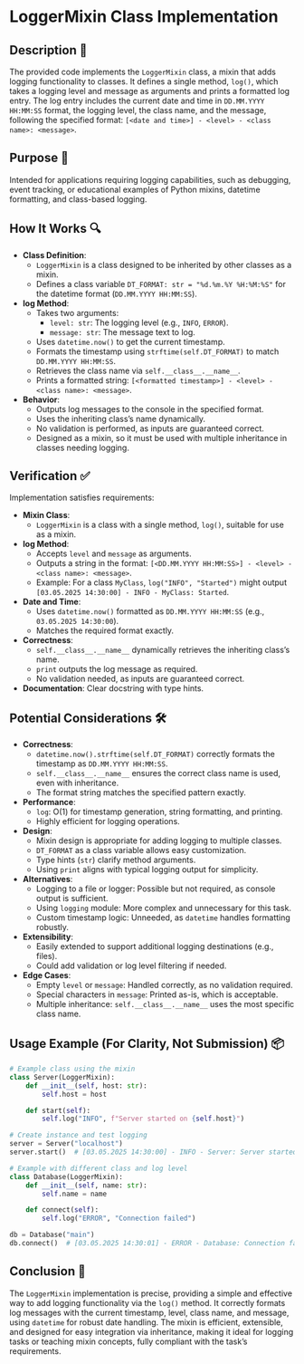# LoggerMixin Class Implementation

## Description 📝

The provided code implements the `LoggerMixin` class, a mixin that adds logging functionality to classes.
It defines a single method, `log()`, which takes a logging level and message as arguments and prints a formatted log entry.
The log entry includes the current date and time in `DD.MM.YYYY HH:MM:SS` format, the logging level, the class name, and the message, following the specified format: `[<date and time>] - <level> - <class name>: <message>`.

## Purpose 🎯

Intended for applications requiring logging capabilities, such as debugging, event tracking, or educational examples of Python mixins, datetime formatting, and class-based logging.

## How It Works 🔍

-   **Class Definition**:
    -   `LoggerMixin` is a class designed to be inherited by other classes as a mixin.
    -   Defines a class variable `DT_FORMAT: str = "%d.%m.%Y %H:%M:%S"` for the datetime format (`DD.MM.YYYY HH:MM:SS`).
-   **log Method**:
    -   Takes two arguments:
        -   `level: str`: The logging level (e.g., `INFO`, `ERROR`).
        -   `message: str`: The message text to log.
    -   Uses `datetime.now()` to get the current timestamp.
    -   Formats the timestamp using `strftime(self.DT_FORMAT)` to match `DD.MM.YYYY HH:MM:SS`.
    -   Retrieves the class name via `self.__class__.__name__`.
    -   Prints a formatted string: `[<formatted timestamp>] - <level> - <class name>: <message>`.
-   **Behavior**:
    -   Outputs log messages to the console in the specified format.
    -   Uses the inheriting class’s name dynamically.
    -   No validation is performed, as inputs are guaranteed correct.
    -   Designed as a mixin, so it must be used with multiple inheritance in classes needing logging.

## Verification ✅

Implementation satisfies requirements:

-   **Mixin Class**:
    -   `LoggerMixin` is a class with a single method, `log()`, suitable for use as a mixin.
-   **log Method**:
    -   Accepts `level` and `message` as arguments.
    -   Outputs a string in the format: `[<DD.MM.YYYY HH:MM:SS>] - <level> - <class name>: <message>`.
    -   Example: For a class `MyClass`, `log("INFO", "Started")` might output `[03.05.2025 14:30:00] - INFO - MyClass: Started`.
-   **Date and Time**:
    -   Uses `datetime.now()` formatted as `DD.MM.YYYY HH:MM:SS` (e.g., `03.05.2025 14:30:00`).
    -   Matches the required format exactly.
-   **Correctness**:
    -   `self.__class__.__name__` dynamically retrieves the inheriting class’s name.
    -   `print` outputs the log message as required.
    -   No validation needed, as inputs are guaranteed correct.
-   **Documentation**: Clear docstring with type hints.

## Potential Considerations 🛠️

-   **Correctness**:
    -   `datetime.now().strftime(self.DT_FORMAT)` correctly formats the timestamp as `DD.MM.YYYY HH:MM:SS`.
    -   `self.__class__.__name__` ensures the correct class name is used, even with inheritance.
    -   The format string matches the specified pattern exactly.
-   **Performance**:
    -   `log`: O(1) for timestamp generation, string formatting, and printing.
    -   Highly efficient for logging operations.
-   **Design**:
    -   Mixin design is appropriate for adding logging to multiple classes.
    -   `DT_FORMAT` as a class variable allows easy customization.
    -   Type hints (`str`) clarify method arguments.
    -   Using `print` aligns with typical logging output for simplicity.
-   **Alternatives**:
    -   Logging to a file or logger: Possible but not required, as console output is sufficient.
    -   Using `logging` module: More complex and unnecessary for this task.
    -   Custom timestamp logic: Unneeded, as `datetime` handles formatting robustly.
-   **Extensibility**:
    -   Easily extended to support additional logging destinations (e.g., files).
    -   Could add validation or log level filtering if needed.
-   **Edge Cases**:
    -   Empty `level` or `message`: Handled correctly, as no validation required.
    -   Special characters in `message`: Printed as-is, which is acceptable.
    -   Multiple inheritance: `self.__class__.__name__` uses the most specific class name.

## Usage Example (For Clarity, Not Submission) 📦

```python
# Example class using the mixin
class Server(LoggerMixin):
    def __init__(self, host: str):
        self.host = host

    def start(self):
        self.log("INFO", f"Server started on {self.host}")

# Create instance and test logging
server = Server("localhost")
server.start()  # [03.05.2025 14:30:00] - INFO - Server: Server started on localhost

# Example with different class and log level
class Database(LoggerMixin):
    def __init__(self, name: str):
        self.name = name

    def connect(self):
        self.log("ERROR", "Connection failed")

db = Database("main")
db.connect()  # [03.05.2025 14:30:01] - ERROR - Database: Connection failed
```

## Conclusion 🚀

The `LoggerMixin` implementation is precise, providing a simple and effective way to add logging functionality via the `log()` method.
It correctly formats log messages with the current timestamp, level, class name, and message, using `datetime` for robust date handling.
The mixin is efficient, extensible, and designed for easy integration via inheritance, making it ideal for logging tasks or teaching mixin concepts, fully compliant with the task’s requirements.
